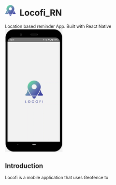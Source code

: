 <p><h1><img src="https://raw.githubusercontent.com/NihalSargaiya9/locofi_RN/master/src/images/favicon.png" width="35" > &nbsp;Locofi_RN&nbsp; </h1>
</p>
Location based reminder App. Built with React Native
<br>
<img src="https://raw.githubusercontent.com/NihalSargaiya9/locofi_RN/master/src/images/screenshots/Splash.jpg" width="190">
<p><h2>Introduction</h2>
Locofi is a mobile application that uses Geofence to 
<p>



